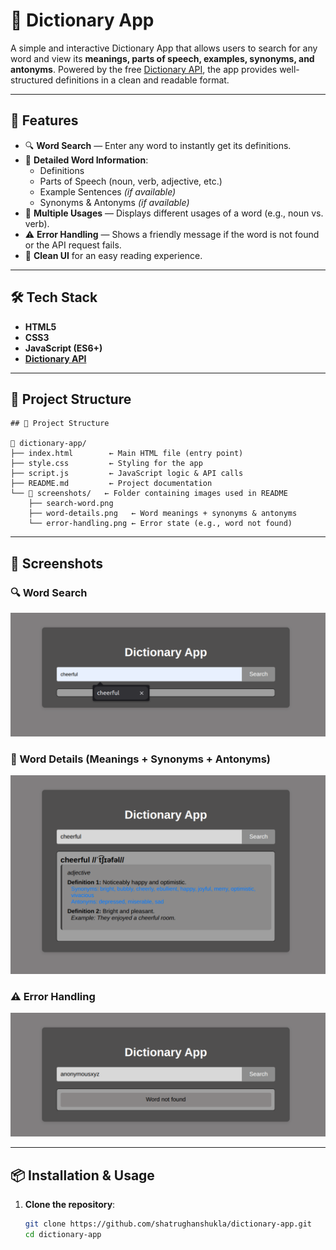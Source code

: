 # 📖 Dictionary App

A simple and interactive Dictionary App that allows users to search for any word and view its **meanings, parts of speech, examples, synonyms, and antonyms**. Powered by the free [Dictionary API](https://dictionaryapi.dev/), the app provides well-structured definitions in a clean and readable format.

---

## 🚀 Features

- 🔍 **Word Search** — Enter any word to instantly get its definitions.
- 📝 **Detailed Word Information**:
  - Definitions
  - Parts of Speech (noun, verb, adjective, etc.)
  - Example Sentences *(if available)*
  - Synonyms & Antonyms *(if available)*
- 🧾 **Multiple Usages** — Displays different usages of a word (e.g., noun vs. verb).
- ⚠️ **Error Handling** — Shows a friendly message if the word is not found or the API request fails.
- 🎨 **Clean UI** for an easy reading experience.

---

## 🛠️ Tech Stack

- **HTML5**
- **CSS3**
- **JavaScript (ES6+)**
- **[Dictionary API](https://dictionaryapi.dev/)**

---

## 📂 Project Structure

```
## 📂 Project Structure

📁 dictionary-app/  
├── index.html        ← Main HTML file (entry point)  
├── style.css         ← Styling for the app  
├── script.js         ← JavaScript logic & API calls  
├── README.md         ← Project documentation  
└── 📁 screenshots/   ← Folder containing images used in README  
    ├── search-word.png  
    ├── word-details.png   ← Word meanings + synonyms & antonyms  
    └── error-handling.png ← Error state (e.g., word not found)    
```

---

## 📸 Screenshots

### 🔍 Word Search  
![Search Word](./screenshots/search-word.png)

### 📝 Word Details (Meanings + Synonyms + Antonyms)  
![Word Details](./screenshots/word-details.png)

### ⚠️ Error Handling  
![Error Handling](./screenshots/error-handling.png)

---

## 📦 Installation & Usage

1. **Clone the repository**:
   ```bash
   git clone https://github.com/shatrughanshukla/dictionary-app.git
   cd dictionary-app